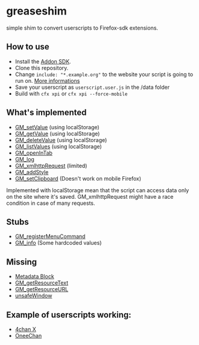 greaseshim
==========
simple shim to convert userscripts to Firefox-sdk extensions.

## How to use
- Install the [Addon SDK](https://developer.mozilla.org/en-US/Add-ons/SDK/Tutorials/Installation).
- Clone this repository.
- Change `include: "*.example.org"` to the website your script is going to run on. [More informations](https://developer.mozilla.org/en-US/Add-ons/SDK/High-Level_APIs/page-mod)
- Save your userscript as `userscript.user.js` in the /data folder
- Build with `cfx xpi` or `cfx xpi --force-mobile`

## What's implemented
- [GM_setValue](http://wiki.greasespot.net/GM_setValue) (using localStorage)
- [GM_getValue](http://wiki.greasespot.net/GM_getValue) (using localStorage)
- [GM_deleteValue](http://wiki.greasespot.net/GM_deleteValue) (using localStorage)
- [GM_listValues](http://wiki.greasespot.net/GM_listValues) (using localStorage)
- [GM_openInTab](http://wiki.greasespot.net/GM_openInTab)
- [GM_log](http://wiki.greasespot.net/GM_log)
- [GM_xmlhttpRequest](http://wiki.greasespot.net/GM_xmlhttpRequest) (limited)
- [GM_addStyle](http://wiki.greasespot.net/GM_addStyle)
- [GM_setClipboard](http://wiki.greasespot.net/GM_setClipboard) (Doesn't work on mobile Firefox)

Implemented with localStorage mean that the script can access data only on the site where it's saved.
GM_xmlhttpRequest might have a race condition in case of many requests.

## Stubs
- [GM_registerMenuCommand](http://wiki.greasespot.net/GM_registerMenuCommand)
- [GM_info](http://wiki.greasespot.net/GM_info) (Some hardcoded values)

## Missing
- [Metadata Block](http://wiki.greasespot.net/Metadata_Block)
- [GM_getResourceText](http://wiki.greasespot.net/GM_getResourceText)
- [GM_getResourceURL](http://wiki.greasespot.net/GM_getResourceURL)
- [unsafeWindow](http://wiki.greasespot.net/UnsafeWindow)

## Example of userscripts working:
- [4chan X](https://github.com/Spittie/4chan-x)
- [OneeChan](https://github.com/seaweedchan/OneeChan)
